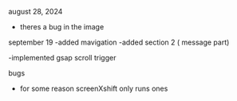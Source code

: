 august 28, 2024
- theres a bug in the image 

september 19
-added mavigation
-added section 2 ( message part)

-implemented gsap scroll trigger

bugs 
- for some reason screenXshift only runs ones